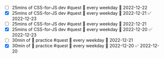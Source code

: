 
- [ ] 25mins of CSS-for-JS dev #quest 🔁 every weekday 📅 2022-12-22
- [x] 25mins of CSS-for-JS dev #quest 🔁 every weekday 📅 2022-12-21 ✅ 2022-12-23
- [ ] 25mins of CSS-for-JS dev #quest 🔁 every weekday 📅 2022-12-21
- [x] 25mins of CSS-for-JS dev #quest 🔁 every weekday 📅 2022-12-20 ✅ 2022-12-23
- [ ] 30min of 🎹 practice #quest 🔁 every weekday 📅 2022-12-21
- [x] 30min of 🎹 practice #quest 🔁 every weekday 📅 2022-12-20 ✅ 2022-12-20